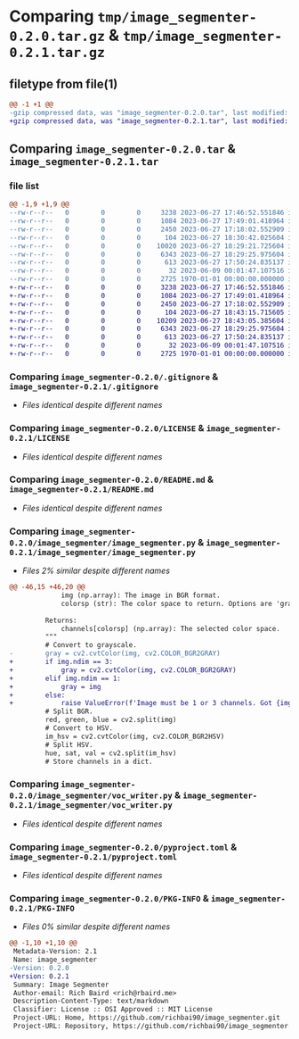 # Comparing `tmp/image_segmenter-0.2.0.tar.gz` & `tmp/image_segmenter-0.2.1.tar.gz`

## filetype from file(1)

```diff
@@ -1 +1 @@
-gzip compressed data, was "image_segmenter-0.2.0.tar", last modified: Fri Jan  1 00:00:00 2016, max compression
+gzip compressed data, was "image_segmenter-0.2.1.tar", last modified: Fri Jan  1 00:00:00 2016, max compression
```

## Comparing `image_segmenter-0.2.0.tar` & `image_segmenter-0.2.1.tar`

### file list

```diff
@@ -1,9 +1,9 @@
--rw-r--r--   0        0        0     3238 2023-06-27 17:46:52.551846 image_segmenter-0.2.0/.gitignore
--rw-r--r--   0        0        0     1084 2023-06-27 17:49:01.418964 image_segmenter-0.2.0/LICENSE
--rw-r--r--   0        0        0     2450 2023-06-27 17:18:02.552909 image_segmenter-0.2.0/README.md
--rw-r--r--   0        0        0      104 2023-06-27 18:30:42.025604 image_segmenter-0.2.0/image_segmenter/__init__.py
--rw-r--r--   0        0        0    10020 2023-06-27 18:29:21.725604 image_segmenter-0.2.0/image_segmenter/image_segmenter.py
--rw-r--r--   0        0        0     6343 2023-06-27 18:29:25.975604 image_segmenter-0.2.0/image_segmenter/voc_writer.py
--rw-r--r--   0        0        0      613 2023-06-27 17:50:24.835137 image_segmenter-0.2.0/pyproject.toml
--rw-r--r--   0        0        0       32 2023-06-09 00:01:47.107516 image_segmenter-0.2.0/requirements.txt
--rw-r--r--   0        0        0     2725 1970-01-01 00:00:00.000000 image_segmenter-0.2.0/PKG-INFO
+-rw-r--r--   0        0        0     3238 2023-06-27 17:46:52.551846 image_segmenter-0.2.1/.gitignore
+-rw-r--r--   0        0        0     1084 2023-06-27 17:49:01.418964 image_segmenter-0.2.1/LICENSE
+-rw-r--r--   0        0        0     2450 2023-06-27 17:18:02.552909 image_segmenter-0.2.1/README.md
+-rw-r--r--   0        0        0      104 2023-06-27 18:43:15.715605 image_segmenter-0.2.1/image_segmenter/__init__.py
+-rw-r--r--   0        0        0    10209 2023-06-27 18:43:05.385604 image_segmenter-0.2.1/image_segmenter/image_segmenter.py
+-rw-r--r--   0        0        0     6343 2023-06-27 18:29:25.975604 image_segmenter-0.2.1/image_segmenter/voc_writer.py
+-rw-r--r--   0        0        0      613 2023-06-27 17:50:24.835137 image_segmenter-0.2.1/pyproject.toml
+-rw-r--r--   0        0        0       32 2023-06-09 00:01:47.107516 image_segmenter-0.2.1/requirements.txt
+-rw-r--r--   0        0        0     2725 1970-01-01 00:00:00.000000 image_segmenter-0.2.1/PKG-INFO
```

### Comparing `image_segmenter-0.2.0/.gitignore` & `image_segmenter-0.2.1/.gitignore`

 * *Files identical despite different names*

### Comparing `image_segmenter-0.2.0/LICENSE` & `image_segmenter-0.2.1/LICENSE`

 * *Files identical despite different names*

### Comparing `image_segmenter-0.2.0/README.md` & `image_segmenter-0.2.1/README.md`

 * *Files identical despite different names*

### Comparing `image_segmenter-0.2.0/image_segmenter/image_segmenter.py` & `image_segmenter-0.2.1/image_segmenter/image_segmenter.py`

 * *Files 2% similar despite different names*

```diff
@@ -46,15 +46,20 @@
             img (np.array): The image in BGR format.
             colorsp (str): The color space to return. Options are 'gray', 'red', 'green', 'blue', 'hue', 'sat', 'val'.
 
         Returns:
             channels[colorsp] (np.array): The selected color space.
         """
         # Convert to grayscale.
-        gray = cv2.cvtColor(img, cv2.COLOR_BGR2GRAY)
+        if img.ndim == 3:
+            gray = cv2.cvtColor(img, cv2.COLOR_BGR2GRAY)
+        elif img.ndim == 1:
+            gray = img
+        else:
+            raise ValueError(f'Image must be 1 or 3 channels. Got {img.ndim} channels.')
         # Split BGR.
         red, green, blue = cv2.split(img)
         # Convert to HSV.
         im_hsv = cv2.cvtColor(img, cv2.COLOR_BGR2HSV)
         # Split HSV.
         hue, sat, val = cv2.split(im_hsv)
         # Store channels in a dict.
```

### Comparing `image_segmenter-0.2.0/image_segmenter/voc_writer.py` & `image_segmenter-0.2.1/image_segmenter/voc_writer.py`

 * *Files identical despite different names*

### Comparing `image_segmenter-0.2.0/pyproject.toml` & `image_segmenter-0.2.1/pyproject.toml`

 * *Files identical despite different names*

### Comparing `image_segmenter-0.2.0/PKG-INFO` & `image_segmenter-0.2.1/PKG-INFO`

 * *Files 0% similar despite different names*

```diff
@@ -1,10 +1,10 @@
 Metadata-Version: 2.1
 Name: image_segmenter
-Version: 0.2.0
+Version: 0.2.1
 Summary: Image Segmenter
 Author-email: Rich Baird <rich@rbaird.me>
 Description-Content-Type: text/markdown
 Classifier: License :: OSI Approved :: MIT License
 Project-URL: Home, https://github.com/richbai90/image_segmenter.git
 Project-URL: Repository, https://github.com/richbai90/image_segmenter.git
```

